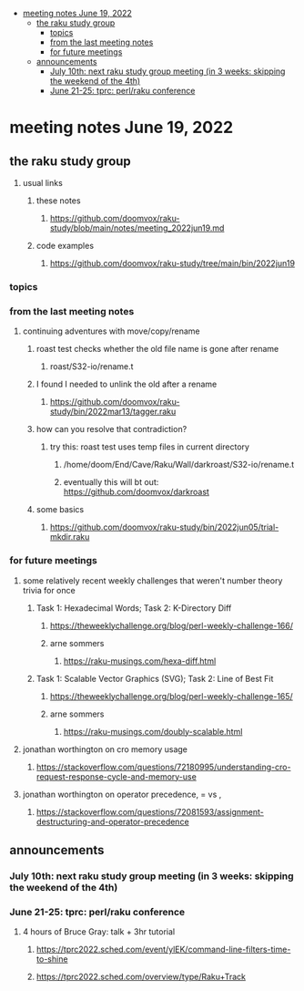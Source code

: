 - [meeting notes June 19, 2022](#org2a506d0)
  - [the raku study group](#org1d1207f)
    - [topics](#orgc661204)
    - [from the last meeting notes](#org640a938)
    - [for future meetings](#orgff94e02)
  - [announcements](#org9063d1c)
    - [July 10th: next raku study group meeting (in 3 weeks: skipping the weekend of the 4th)](#orgbab08dd)
    - [June 21-25: tprc: perl/raku conference](#org1af36ac)


<a id="org2a506d0"></a>

# meeting notes June 19, 2022


<a id="org1d1207f"></a>

## the raku study group

1.  usual links

    1.  these notes
    
        1.  <https://github.com/doomvox/raku-study/blob/main/notes/meeting_2022jun19.md>
    
    2.  code examples
    
        1.  <https://github.com/doomvox/raku-study/tree/main/bin/2022jun19>


<a id="orgc661204"></a>

### topics


<a id="org640a938"></a>

### from the last meeting notes

1.  continuing adventures with move/copy/rename

    1.  roast test checks whether the old file name is gone after rename
    
        1.  roast/S32-io/rename.t
    
    2.  I found I needed to unlink the old after a rename
    
        1.  <https://github.com/doomvox/raku-study/bin/2022mar13/tagger.raku>
    
    3.  how can you resolve that contradiction?
    
        1.  try this: roast test uses temp files in current directory
        
            1.  /home/doom/End/Cave/Raku/Wall/darkroast/S32-io/rename.t
            
            2.  eventually this will bt out: <https://github.com/doomvox/darkroast>
    
    4.  some basics
    
        1.  <https://github.com/doomvox/raku-study/bin/2022jun05/trial-mkdir.raku>


<a id="orgff94e02"></a>

### for future meetings

1.  some relatively recent weekly challenges that weren't number theory trivia for once

    1.  Task 1: Hexadecimal Words; Task 2: K-Directory Diff
    
        1.  <https://theweeklychallenge.org/blog/perl-weekly-challenge-166/>
        
        2.  arne sommers
        
            1.  <https://raku-musings.com/hexa-diff.html>
    
    2.  Task 1: Scalable Vector Graphics (SVG); Task 2: Line of Best Fit
    
        1.  <https://theweeklychallenge.org/blog/perl-weekly-challenge-165/>
        
        2.  arne sommers
        
            1.  <https://raku-musings.com/doubly-scalable.html>

2.  jonathan worthington on cro memory usage

    1.  <https://stackoverflow.com/questions/72180995/understanding-cro-request-response-cycle-and-memory-use>

3.  jonathan worthington on operator precedence, = vs ,

    1.  <https://stackoverflow.com/questions/72081593/assignment-destructuring-and-operator-precedence>


<a id="org9063d1c"></a>

## announcements


<a id="orgbab08dd"></a>

### July 10th: next raku study group meeting (in 3 weeks: skipping the weekend of the 4th)


<a id="org1af36ac"></a>

### June 21-25: tprc: perl/raku conference

1.  4 hours of Bruce Gray: talk + 3hr tutorial

    1.  <https://tprc2022.sched.com/event/ylEK/command-line-filters-time-to-shine>
    
    2.  <https://tprc2022.sched.com/overview/type/Raku+Track>

